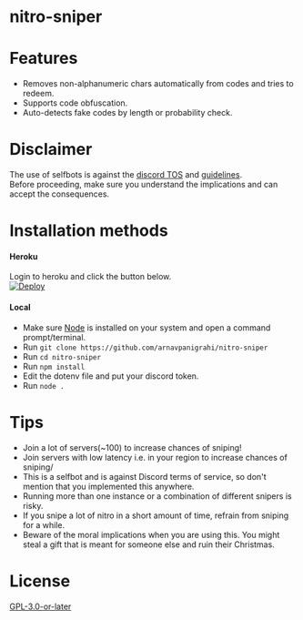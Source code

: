 # nitro-sniper  
# Features
- Removes non-alphanumeric chars automatically from codes and tries to redeem.
- Supports code obfuscation.
- Auto-detects fake codes by length or probability check.
# Disclaimer
The use of selfbots is against the [discord TOS](https://discord.com/terms) and [guidelines](https://discord.com/guidelines).  
Before proceeding, make sure you understand the implications and can accept the consequences.

# Installation methods
#### Heroku
Login to heroku and click the button below.</br>
[![Deploy](https://www.herokucdn.com/deploy/button.svg)](https://heroku.com/deploy?template=https://github.com/arnavpanigrahi/nitro-sniper/tree/master)
#### Local
- Make sure [Node](https://nodejs.org/en/) is installed on your system and open a command prompt/terminal.
- Run `git clone https://github.com/arnavpanigrahi/nitro-sniper`
- Run `cd nitro-sniper`
- Run `npm install`
- Edit the dotenv file and put your discord token.
- Run `node .`

# Tips
- Join a lot of servers(~100) to increase chances of sniping!
- Join servers with low latency i.e. in your region to increase chances of sniping/
- This is a selfbot and is against Discord terms of service, so don't mention that you implemented this anywhere.
- Running more than one instance or a combination of different snipers is risky.
- If you snipe a lot of nitro in a short amount of time, refrain from sniping for a while.
- Beware of the moral implications when you are using this. You might steal a gift that is meant for someone else and ruin their Christmas.

# License
[GPL-3.0-or-later](https://www.gnu.org/licenses/) 
